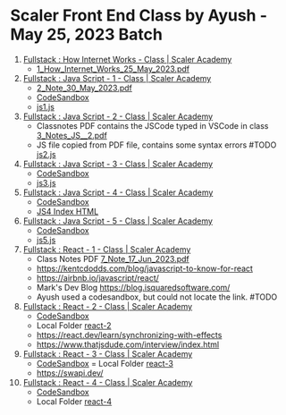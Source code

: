 # Scaler Front End Class by Ayush - May 25, 2023 Batch

1.  [Fullstack : How Internet Works - Class | Scaler Academy](https://www.scaler.com/academy/mentee-dashboard/class/78309/session?navref=cl_dd)
    - [1_How_Internet_Works_25_May_2023.pdf](./1_How_Internet_Works_25_May_2023.pdf)
2. [Fullstack : Java Script - 1 - Class | Scaler Academy](https://www.scaler.com/academy/mentee-dashboard/class/87153/session?navref=cl_ftr)
   - [2_Note_30_May_2023.pdf](./2_Note_30_May_2023.pdf)
   - [CodeSandbox](https://codesandbox.io/s/dreamy-robinson-8pemze)
   - [js1.js](./js1.js)
3. [Fullstack : Java Script - 2 - Class | Scaler Academy](https://www.scaler.com/academy/mentee-dashboard/class/78327/session?navref=cl_ftr)
    - Classnotes PDF contains the JSCode typed in VSCode in class [3_Notes_JS__2.pdf](./3_Notes_JS__2.pdf)
    - JS file copied from PDF file, contains some syntax errors #TODO [js2.js](./js2.js)
4. [Fullstack : Java Script - 3 - Class | Scaler Academy](https://www.scaler.com/academy/mentee-dashboard/class/78393/session?navref=cl_dd)
    - [CodeSandbox](https://codesandbox.io/s/sweet-panini-fsxt66?file=/script.js)
    - [js3.js](./js3.js)
5. [Fullstack : Java Script - 4 - Class | Scaler Academy](https://www.scaler.com/academy/mentee-dashboard/class/78369/session?navref=cl_dd)
    - [CodeSandbox](https://codesandbox.io/s/js4-or14nn?file=/src/index.js)
    - [JS4 Index HTML](./js4/index.html)
6. [Fullstack : Java Script - 5 - Class | Scaler Academy](https://www.scaler.com/academy/mentee-dashboard/class/92618/session?navref=cl_dd)
    - [CodeSandbox](https://codesandbox.io/s/js-5-799nq4?file=/src/index.js)
    - [js5.js](./js5.js)
7. [Fullstack : React - 1 - Class | Scaler Academy](https://www.scaler.com/academy/mentee-dashboard/class/78333/session?navref=cl_dd)
    - Class Notes PDF [7_Note_17_Jun_2023.pdf](./7_Note_17_Jun_2023.pdf)
    - https://kentcdodds.com/blog/javascript-to-know-for-react
    - https://airbnb.io/javascript/react/
    - Mark's Dev Blog https://blog.isquaredsoftware.com/
    - Ayush used a codesandbox, but could not locate the link. #TODO
8. [Fullstack : React - 2 - Class | Scaler Academy](https://www.scaler.com/academy/mentee-dashboard/class/78387/session?navref=cl_dd)
    - [CodeSandbox](https://codesandbox.io/s/react-2-t2ggl3?file=/src/App.js)
    -  Local Folder [react-2](./react-2/)
    - https://react.dev/learn/synchronizing-with-effects
    - https://www.thatjsdude.com/interview/index.html
9. [Fullstack : React - 3 - Class | Scaler Academy](https://www.scaler.com/academy/mentee-dashboard/class/78357/session?navref=cl_dd)
    - [CodeSandbox](https://codesandbox.io/s/magical-fire-react-3-xsgnjk?file=/src/App.js)
    = Local Folder [react-3](./react-3/)
    - https://swapi.dev/
10. [Fullstack : React - 4 - Class | Scaler Academy](https://www.scaler.com/academy/mentee-dashboard/class/78345/session?navref=cl_dd)
    - [CodeSandbox](https://codesandbox.io/s/dry-dust-react-4-3c62nq?file=/src/App.js)
    - Local Folder [react-4](./react-4/)
